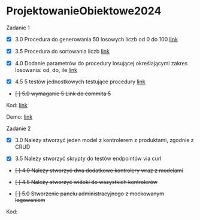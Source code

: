 # ProjektowanieObiektowe2024

Zadanie 1

- [x] 3.0 Procedura do generowania 50 losowych liczb od 0 do 100 [link](https://github.com/Maciej01032001/ProjektowanieObiektowe2024/blob/main/Zadanie1/Zadanie1.pas)

- [x] 3.5 Procedura do sortowania liczb [link](https://github.com/Maciej01032001/ProjektowanieObiektowe2024/blob/main/Zadanie1/Zadanie1.pas)

- [x] 4.0 Dodanie parametrów do procedury losującej określającymi zakres losowania: od, do, ile [link](https://github.com/Maciej01032001/ProjektowanieObiektowe2024/blob/main/Zadanie1/Zadanie1.pas)

- [X] 4.5 5 testów jednostkowych testujące procedury [link](https://github.com/Maciej01032001/ProjektowanieObiektowe2024/blob/main/Zadanie1/Zadanie1.pas)

- ~~[ ] 5.0 wymaganie 5 Link do commita 5~~

Kod: [link](https://github.com/Maciej01032001/ProjektowanieObiektowe2024/blob/main/Zadanie1/Zadanie1.pas)

Demo: [link](https://github.com/Maciej01032001/ProjektowanieObiektowe2024/blob/main/Demos/Demo%20Zadanie1%20Pascal.mp4)


Zadanie 2

- [x] 3.0 Należy stworzyć jeden model z kontrolerem z produktami, zgodnie z CRUD

- [x] 3.5 Należy stworzyć skrypty do testów endpointów via curl

- ~~[ ] 4.0 Należy stworzyć dwa dodatkowe kontrolery wraz z modelami~~

- ~~[ ] 4.5 Należy stworzyć widoki do wszystkich kontrolerów~~

- ~~[ ] 5.0 Stworzenie panelu administracyjnego z mockowanym logowaniem~~

Kod: 
